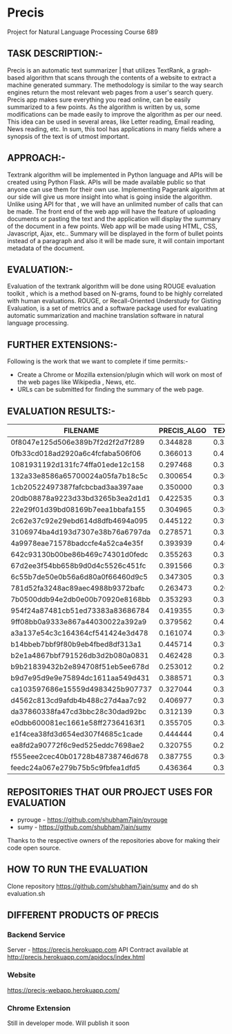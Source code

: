 # Precis #
Project for Natural Language Processing Course 689

## TASK DESCRIPTION:- ##

Precis is an automatic text summarizer | that utilizes TextRank, a graph-based algorithm that scans through the contents of a website to extract a machine generated summary. The methodology is similar to the way search engines return the most relevant web pages from a user's search query. Precis app makes sure everything you read online, can be easily summarized to a few points. As the algorithm is written by us, some modifications can be made easily to improve the algorithm as per our need. This idea can be used in several areas, like Letter reading, Email reading, News reading, etc. In sum, this tool has applications in many fields where a synopsis of the text is of utmost important.

## APPROACH:- ##

Textrank algorithm will be implemented in Python language and APIs will be created using Python Flask. APIs will be made available public so that anyone can use them for their own use. Implementing Pagerank algorithm at our side will give us more insight into what is going inside the algorithm. Unlike using API for that , we will have an unlimited number of calls that can be made. The front end of the web app will have the feature of uploading documents or pasting the text and the application will display the summary of the document in a few points. Web app will be made using HTML, CSS, Javascript, Ajax, etc.. Summary will be displayed in the form of bullet points instead of a paragraph and also it will be made sure, it will contain important metadata of the document.

## EVALUATION:- ##

Evaluation of the textrank algorithm will be done using ROUGE evaluation toolkit , which is a method based on N-grams, found to be highly correlated with human evaluations. ROUGE, or Recall-Oriented Understudy for Gisting Evaluation, is a set of metrics and a software package used for evaluating automatic summarization and machine translation software in natural language processing.

## FURTHER EXTENSIONS:- ##

Following is the work that we want to complete if time permits:-
* Create a Chrome or Mozilla extension/plugin which will work on most of the web pages like Wikipedia , News, etc.
* URLs can be submitted for finding the summary of the web page.

## EVALUATION RESULTS:- ##

| FILENAME |  PRECIS_ALGO | TEXTRANK_ALGO |
|---------|---------|---------|
| 0f8047e125d506e389b7f2d2f2d7f289 | 0.344828 | 0.339080 |
| 0fb33cd018ad2920a6c4fcfaba506f06 | 0.366013 | 0.418301 |
| 1081931192d131fc74ffa01ede12c158 | 0.297468 | 0.322785 |
| 132a33e8586a65700024a05fa7b18c5c | 0.300654 | 0.300654 |
| 1cb20522497387fafcbcbad3aa397aae | 0.350000 | 0.350000 |
| 20db08878a9223d33bd3265b3ea2d1d1 | 0.422535 | 0.373239 |
| 22e29f01d39bd08169b7eea1bbafa155 | 0.304965 | 0.304965 |
| 2c62e37c92e29ebd614d8dfb4694a095 | 0.445122 | 0.390244 |
| 3106974ba4d193d7307e38b76a6797da | 0.278571 | 0.321429 |
| 4a9978eae71578badccfe4a52ca4e35f | 0.393939 | 0.406061 |
| 642c93130b00be86b469c74301d0fedc | 0.355263 | 0.322368 |
| 67d2ee3f54bb658b9d0d4c5526c451fc | 0.391566 | 0.391566 |
| 6c55b7de50e0b56a6d80a0f66460d9c5 | 0.347305 | 0.329341 |
| 781d52fa3248ac89aec4988b9372bafc | 0.263473 | 0.263473 |
| 7b0500ddb94e2db0e00b70920e8168bb | 0.353293 | 0.353293 |
| 954f24a87481cb51ed73383a83686784 | 0.419355 | 0.361290 |
| 9ff08bb0a9333e867a44030022a392a9 | 0.379562 | 0.430657 |
| a3a137e54c3c164364cf541424e3d478 | 0.161074 | 0.308725 |
| b14bbeb7bbf9f80b9eb4fbed8df313a1 | 0.445714 | 0.394286 |
| b2e1a4867bbf791526db3d2b080a0831 | 0.462428 | 0.387283 |
| b9b21839432b2e894708f51eb5ee678d | 0.253012 | 0.253012 |
| b9d7e95d9e9e75894dc1611aa549d431 | 0.388571 | 0.354286 |
| ca103597686e15559d4983425b907737 | 0.327044 | 0.327044 |
| d4562c813cd9afdb4b488c27d4aa7c92 | 0.406977 | 0.354651 |
| da37860338fa47cd3bbc28c30dad92bc | 0.312139 | 0.335260 |
| e0dbb600081ec1661e58ff27364163f1 | 0.355705 | 0.348993 |
| e1f4cea38fd3d654ed307f4685c1cade | 0.444444 | 0.419753 |
| ea8fd2a90772f6c9ed525eddc7698ae2 | 0.320755 | 0.251572 |
| f555eee2cec40b01728b48738746d678 | 0.387755 | 0.367347 |
| feedc24a067e279b75b5c9fbfea1dfd5 | 0.436364 | 0.351515 |

## REPOSITORIES THAT OUR PROJECT USES FOR EVALUATION ##
* pyrouge - https://github.com/shubham7jain/pyrouge
* sumy - https://github.com/shubham7jain/sumy

Thanks to the respective owners of the repositories above for making their code open source.

## HOW TO RUN THE EVALUATION ##
Clone repository https://github.com/shubham7jain/sumy and do sh evaluation.sh

## DIFFERENT PRODUCTS OF PRECIS ##

### Backend Service ###

Server - https://precis.herokuapp.com
API Contract available at http://precis.herokuapp.com/apidocs/index.html

### Website ###
https://precis-webapp.herokuapp.com/

### Chrome Extension ###
Still in developer mode. Will publish it soon